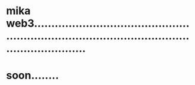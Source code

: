# mika web3.........................................................................................................................
# soon........
